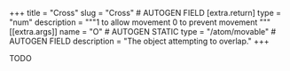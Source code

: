 +++
title = "Cross"
slug = "Cross" # AUTOGEN FIELD
[extra.return]
type = "num"
description = """1 to allow movement
0 to prevent movement
"""
[[extra.args]]
name = "O" # AUTOGEN STATIC
type = "/atom/movable" # AUTOGEN FIELD
description = "The object attempting to overlap."
+++

TODO